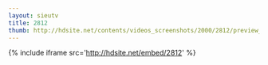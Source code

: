 ```yaml
---
layout: sieutv
title: 2812
thumb: http://hdsite.net/contents/videos_screenshots/2000/2812/preview_360p.mp4.jpg
---
```

{% include iframe src='http://hdsite.net/embed/2812' %}
 
